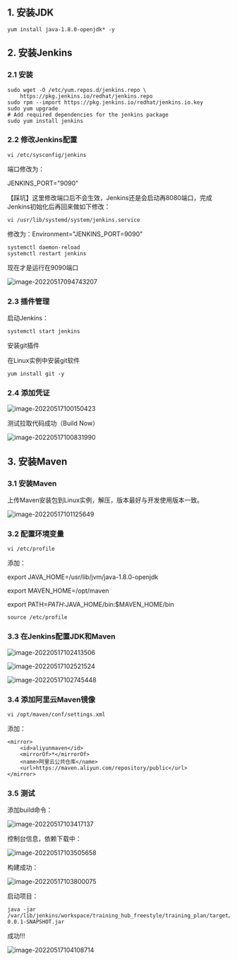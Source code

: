 ## 1. 安装JDK

``` 
yum install java-1.8.0-openjdk* -y
```



## 2. 安装Jenkins

### 2.1 安装

```
sudo wget -O /etc/yum.repos.d/jenkins.repo \
    https://pkg.jenkins.io/redhat/jenkins.repo
sudo rpm --import https://pkg.jenkins.io/redhat/jenkins.io.key
sudo yum upgrade
# Add required dependencies for the jenkins package
sudo yum install jenkins
```

### 2.2 修改Jenkins配置

```
vi /etc/sysconfig/jenkins
```

端口修改为：

JENKINS_PORT="9090"

【踩坑】这里修改端口后不会生效，Jenkins还是会启动再8080端口，完成Jenkins初始化后再回来做如下修改：

```
vi /usr/lib/systemd/system/jenkins.service
```

修改为：Environment="JENKINS_PORT=9090"

```
systemctl daemon-reload
systemctl restart jenkins
```

现在才是运行在9090端口

![image-20220517094743207](C:\Users\Brandon\AppData\Roaming\Typora\typora-user-images\image-20220517094743207.png)

### 2.3 插件管理

启动Jenkins：

```
systemctl start jenkins
```

安装git插件

在Linux实例中安装git软件

```
yum install git -y
```



### 2.4 添加凭证

![image-20220517100150423](C:\Users\Brandon\AppData\Roaming\Typora\typora-user-images\image-20220517100150423.png)

测试拉取代码成功（Build Now）

![image-20220517100831990](C:\Users\Brandon\AppData\Roaming\Typora\typora-user-images\image-20220517100831990.png)

## 3. 安装Maven

### 3.1 安装Maven

上传Maven安装包到Linux实例，解压，版本最好与开发使用版本一致。

![image-20220517101125649](C:\Users\Brandon\AppData\Roaming\Typora\typora-user-images\image-20220517101125649.png)

### 3.2 配置环境变量

```
vi /etc/profile
```

添加：

export JAVA_HOME=/usr/lib/jvm/java-1.8.0-openjdk

export MAVEN_HOME=/opt/maven

export PATH=$PATH:$JAVA_HOME/bin:$MAVEN_HOME/bin

```
source /etc/profile
```

### 3.3 在Jenkins配置JDK和Maven

![image-20220517102413506](C:\Users\Brandon\AppData\Roaming\Typora\typora-user-images\image-20220517102413506.png)

![image-20220517102521524](C:\Users\Brandon\AppData\Roaming\Typora\typora-user-images\image-20220517102521524.png)

![image-20220517102745448](C:\Users\Brandon\AppData\Roaming\Typora\typora-user-images\image-20220517102745448.png)

### 3.4 添加阿里云Maven镜像

```
vi /opt/maven/conf/settings.xml
```

添加：

```
<mirror>
    <id>aliyunmaven</id>
    <mirrorOf>*</mirrorOf>
    <name>阿里云公共仓库</name>
    <url>https://maven.aliyun.com/repository/public</url>
</mirror>
```



### 3.5 测试

添加build命令：

![image-20220517103417137](C:\Users\Brandon\AppData\Roaming\Typora\typora-user-images\image-20220517103417137.png)

控制台信息，依赖下载中：

![image-20220517103505658](C:\Users\Brandon\AppData\Roaming\Typora\typora-user-images\image-20220517103505658.png)

构建成功：

![image-20220517103800075](C:\Users\Brandon\AppData\Roaming\Typora\typora-user-images\image-20220517103800075.png)

启动项目：

```
java -jar /var/lib/jenkins/workspace/training_hub_freestyle/training_plan/target/training_plan-0.0.1-SNAPSHOT.jar
```

成功!!!

![image-20220517104108714](C:\Users\Brandon\AppData\Roaming\Typora\typora-user-images\image-20220517104108714.png)